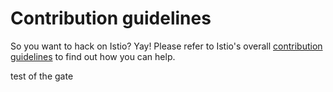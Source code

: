 # Contribution guidelines

So you want to hack on Istio? Yay! Please refer to Istio's overall
[contribution guidelines](https://github.com/istio/community/blob/master/CONTRIBUTING.md)
to find out how you can help.

test of the gate
